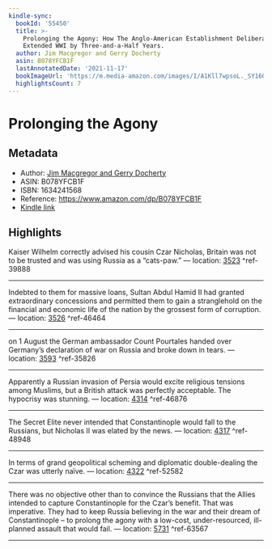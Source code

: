 ```yaml
---
kindle-sync:
  bookId: '55450'
  title: >-
    Prolonging the Agony: How The Anglo-American Establishment Deliberately
    Extended WWI by Three-and-a-Half Years.
  author: Jim Macgregor and Gerry Docherty
  asin: B078YFCB1F
  lastAnnotatedDate: '2021-11-17'
  bookImageUrl: 'https://m.media-amazon.com/images/I/A1Kll7wpsoL._SY160.jpg'
  highlightsCount: 7
---
```

# Prolonging the Agony
## Metadata
* Author: [Jim Macgregor and Gerry Docherty](https://www.amazon.com/Gerry-Docherty/e/B00O0YBR4U/ref=dp_byline_cont_ebooks_2)
* ASIN: B078YFCB1F
* ISBN: 1634241568
* Reference: https://www.amazon.com/dp/B078YFCB1F
* [Kindle link](kindle://book?action=open&asin=B078YFCB1F)

## Highlights
Kaiser Wilhelm correctly advised his cousin Czar Nicholas, Britain was not to be trusted and was using Russia as a “cats-paw.” — location: [3523](kindle://book?action=open&asin=B078YFCB1F&location=3523) ^ref-39888

---
Indebted to them for massive loans, Sultan Abdul Hamid II had granted extraordinary concessions and permitted them to gain a stranglehold on the financial and economic life of the nation by the grossest form of corruption. — location: [3526](kindle://book?action=open&asin=B078YFCB1F&location=3526) ^ref-46464

---
on 1 August the German ambassador Count Pourtales handed over Germany’s declaration of war on Russia and broke down in tears. — location: [3593](kindle://book?action=open&asin=B078YFCB1F&location=3593) ^ref-35826

---
Apparently a Russian invasion of Persia would excite religious tensions among Muslims, but a British attack was perfectly acceptable. The hypocrisy was stunning. — location: [4314](kindle://book?action=open&asin=B078YFCB1F&location=4314) ^ref-46876

---
The Secret Elite never intended that Constantinople would fall to the Russians, but Nicholas II was elated by the news. — location: [4317](kindle://book?action=open&asin=B078YFCB1F&location=4317) ^ref-48948

---
In terms of grand geopolitical scheming and diplomatic double-dealing the Czar was utterly naïve. — location: [4322](kindle://book?action=open&asin=B078YFCB1F&location=4322) ^ref-52582

---
There was no objective other than to convince the Russians that the Allies intended to capture Constantinople for the Czar’s benefit. That was imperative. They had to keep Russia believing in the war and their dream of Constantinople – to prolong the agony with a low-cost, under-resourced, ill-planned assault that would fail. — location: [5731](kindle://book?action=open&asin=B078YFCB1F&location=5731) ^ref-63567

---
